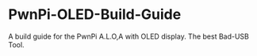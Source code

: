 # PwnPi-OLED-Build-Guide
A build guide for the PwnPi A.L.O,A with OLED display. The best Bad-USB Tool.
